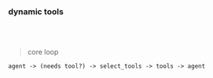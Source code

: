 ### dynamic tools

<br>
<br>

> core loop

```
agent -> (needs tool?) -> select_tools -> tools -> agent
```

<br>
<br>

